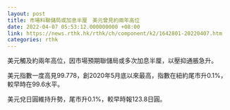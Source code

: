 ```yaml
---
layout: post
title: 市場料聯儲局或加息半厘　美元曾見約兩年高位
date: 2022-04-07 05:53:12.000000000 +08:00
link: https://news.rthk.hk/rthk/ch/component/k2/1642801-20220407.htm
categories: rthk
---
```


美元觸及約兩年高位，因市場預期聯儲局或多次加息半厘，以壓抑通脹急升。

美元指數一度高見99.778，創2020年5月底以來最高，指數在紐約尾市升0.1%，較早時在99.6水平。

美元兌日圓維持升勢，尾市升0.1%，較早時報123.8日圓。
